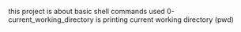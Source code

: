 this project is about basic shell commands used
0-current_working_directory is printing current working directory (pwd)